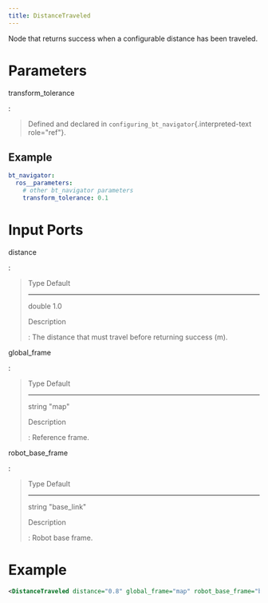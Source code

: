 ```yaml
---
title: DistanceTraveled
---
```


Node that returns success when a configurable distance has been traveled.

# Parameters

transform_tolerance

:   

> Defined and declared in `configuring_bt_navigator`{.interpreted-text role="ref"}.

## Example

``` yaml
bt_navigator:
  ros__parameters:
    # other bt_navigator parameters
    transform_tolerance: 0.1
```

# Input Ports

distance

:   

>   Type     Default
>   -------- ---------
>   double   1.0
>
> Description
>
> :   The distance that must travel before returning success (m).

global_frame

:   

>   Type     Default
>   -------- ---------
>   string   \"map\"
>
> Description
>
> :   Reference frame.

robot_base_frame

:   

>   Type     Default
>   -------- ---------------
>   string   \"base_link\"
>
> Description
>
> :   Robot base frame.

# Example

``` xml
<DistanceTraveled distance="0.8" global_frame="map" robot_base_frame="base_link"/>
```
